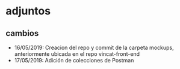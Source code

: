 # adjuntos

## cambios

* 16/05/2019: Creacion del repo y commit de la carpeta mockups, anteriormente ubicada en el repo vincat-front-end
* 17/05/2019: Adición de colecciones de Postman